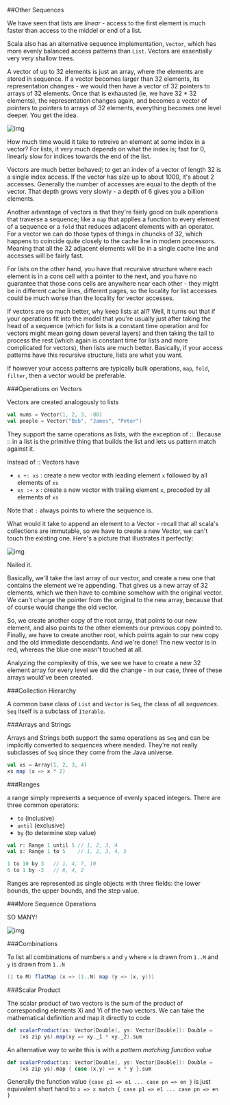 ##Other Sequences

We have seen that lists are *linear* - access to the first element is much faster than access to the middel or end of a list.

Scala also has an alternative sequence implementation, `Vector`, which has more evenly balanced access patterns than `List`. Vectors are essentially very very shallow trees.

A vector of up to 32 elements is just an array, where the elements are stored in sequence. If a vector becomes larger than 32 elements, its representation changes - we would then have a vector of 32 pointers to arrays of 32 elements. Once that is exhausted (ie, we have 32 * 32 elements), the representation changes again, and becomes a vector of pointers to pointers to arrays of 32 elements, everything becomes one level deeper. You get the idea.

![img](http://i.imgur.com/cwjsc4w.png)

How much time would it take to retreive an element at some index in a vector? For lists, it very much depends on what the index is; fast for 0, linearly slow for indices towards the end of the list.

Vectors are much better behaved; to get an index of a vector of length 32 is a single index access. If the vector has size up to about 1000, it's about 2 accesses. Generally the number of accesses are equal to the depth of the vector. That depth grows very slowly - a depth of 6 gives you a billion elements.

Another advantage of vectors is that they're fairly good on bulk operations that traverse a sequence; like a `map` that applies a function to every element of a sequence or a `fold` that reduces adjacent elements with an operator. For a vector we can do those types of things in chuncks of 32, which happens to coincide quite closely to the cache line in modern processors. Meaning that all the 32 adjacent elements will be in a single cache line and accesses will be fairly fast.

For lists on the other hand, you have that recursive structure where each element is in a cons cell with a pointer to the next, and you have no guarantee that those cons cells are anywhere near each other - they might be in different cache lines, different pages, so the locality for list accesses could be much worse than the locality for vector accesses.

If vectors are so much better, why keep lists at all? Well, it turns out that if your operations fit into the model that you're usually just after taking the head of a sequence (which for lists is a constant time operation and for vectors might mean going down several layers) and then taking the tail to process the rest (which again is constant time for lists and more complicated for vectors), then lists are much better. Basically, if your access patterns have this recursive structure, lists are what you want.

If however your access patterns are typically bulk operations, `map`, `fold`, `filter`, then a vector would be preferable.

###Operations on Vectors

Vectors are created analogously to lists

```scala
val nums = Vector(1, 2, 3, -88)
val people = Vector("Bob", "James", "Peter")
```

They support the same operations as lists, with the exception of ::. Because :: in a list is the primitive thing that builds the list and lets us pattern match against it.

Instead of :: Vectors have

* `x +: xs` : create a new vector with leading element `x` followed by all elements of `xs`
* `xs :+ x` : create a new vector with trailing element `x`, preceded by all elements of `xs`

Note that `:` always points to where the sequence is.

What would it take to append an element to a Vector - recall that all scala's collections are immutable, so we have to create a new Vector, we can't touch the existing one. Here's a picture that illustrates it perfectly:

![img](http://i.imgur.com/6YOtuzz.png)

Nailed it.

Basically, we'll take the last array of our vector, and create a new one that contains the element we're appending. That gives us a new array of 32 elements, which we then have to combine somehow with the original vector. We can't change the pointer from the original to the new array, because that of course would change the old vector.

So, we create another copy of the root array, that points to our new element, and also points to the other elements our previous copy pointed to. Finally, we have to create another root, which points again to our new copy and the old immediate descendants. And we're done! The new vector is in red, whereas the blue one wasn't touched at all.

Analyzing the complexity of this, we see we have to create a new 32 element array for every level we did the change - in our case, three of these arrays would've been created.

###Collection Hierarchy

A common base class of `List` and `Vector` is `Seq`, the class of all *sequences*. `Seq` itself is a subclass of `Iterable`.

###Arrays and Strings

Arrays and Strings both support the same operations as `Seq` and can be implicitly converted to sequences where needed. They're not really subclasses of `Seq` since they come from the Java universe.

```scala
val xs = Array(1, 2, 3, 4)
xs map (x => x * 2)
```

###Ranges

a range simply represents a sequence of evenly spaced integers. There are three common operators:

* `to` (inclusive)
* `until` (exclusive)
* `by` (to determine step value)

```scala
val r: Range 1 until 5 // 1, 2, 3, 4
val s: Range 1 to 5    // 1, 2, 3, 4, 5

1 to 10 by 3   // 1, 4, 7, 10
6 to 1 by -2   // 6, 4, 2
```

Ranges are represented as single objects with three fields: the lower bounds, the upper bounds, and the step value.

###More Sequence Operations

SO MANY!

![img](http://i.imgur.com/9EdwTWq.png)

###Combinations

To list all combinations of numbers `x` and `y` where `x` is drawn from `1..M` and `y` is drawn from `1..N`

```scala
(1 to M) flatMap (x => (1..N) map (y => (x, y)))
```

###Scalar Product

The scalar product of two vectors is the sum of the product of corresponding elements Xi and Yi of the two vectors. We can take the mathematical definition and map it directly to code

```scala
def scalarProduct(xs: Vector[Double], ys: Vector[Double]): Double =
	(xs zip ys).map(xy => xy._1 * xy._2).sum
```

An alternative way to write this is with a *pattern matching function value*

```scala
def scalarProduct(xs: Vector[Double], ys: Vector[Double]): Double =
	(xs zip ys).map { case (x,y) => x * y }.sum
```

Generally the function value `{case p1 => e1 ... case pn => en }` is just equivalent short hand to `x => x match { case p1 => e1 ... case pn => en }`